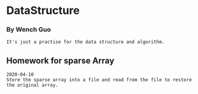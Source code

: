 # DataStructure
### By Wench Guo
    It's just a practise for the data structure and algorithm. 
    
## Homework for sparse Array
    2020-04-10
    Store the sparse array into a file and read from the file to restore the original array.